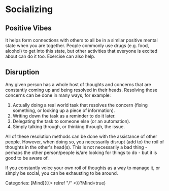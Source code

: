 # Socializing

## Positive Vibes

It helps form connections with others to all be in a similar positive mental
state when you are together.
People commonly use drugs (e.g. food, alcohol) to get into this state, but other
activities that everyone is excited about can do it too.
Exercise can also help.

## Disruption

Any given person has a whole host of thoughts and concerns that are constantly
coming up and being resolved in their heads.
Resolving those concerns can be done in many ways, for example:

1. Actually doing a real world task that resolves the concern (fixing something,
   or looking up a piece of information).
1. Writing down the task as a reminder to do it later.
1. Delegating the task to someone else (or an automation).
1. Simply talking through, or thinking through, the issue.

All of these resolution methods can be done with the assistance of other people.
However, when doing so, you necessarily disrupt (add to) the roil of thoughts in
the other's head(s).
This is not necessarily a bad thing - perhaps the other person/people is/are
looking for things to do - but it is good to be aware of.

If you constantly voice your own roil of thoughts as a way to manage it, or
simply be social, you can be exhausting to be around.

Categories: [Mind]({{< relref "/" >}}?Mind=true)